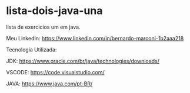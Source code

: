 # lista-dois-java-una
lista de exercicios um em java.

Meu LinkedIn: https://www.linkedin.com/in/bernardo-marconi-1b2aaa218

Tecnologia Utilizada:

JDK: https://www.oracle.com/br/java/technologies/downloads/

VSCODE: https://code.visualstudio.com/

JAVA: https://www.java.com/pt-BR/
